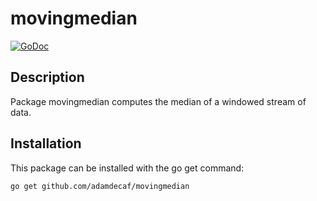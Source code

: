 movingmedian
==========

[![GoDoc](https://godoc.org/github.com/adamdecaf/movingmedian?status.svg)](https://godoc.org/github.com/adamdecaf/movingmedian)

Description
-----------

Package movingmedian computes the median of a windowed stream of data.

Installation
------------

This package can be installed with the go get command:

    go get github.com/adamdecaf/movingmedian
